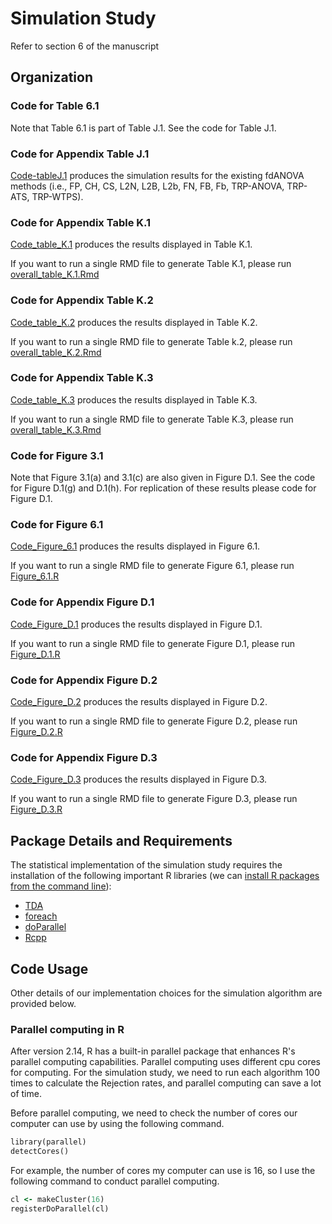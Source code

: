# Simulation Study
Refer to section 6 of the manuscript
## Organization

### Code for Table 6.1
Note that Table 6.1 is part of Table J.1. See the code for Table J.1.
### Code for Appendix Table J.1
[Code-tableJ.1](https://github.com/JinyuWang123/TDA/blob/main/Simulation%20Study/Table%20J.1/Existing%20fdANOVA%20methods.Rmd) produces the simulation results for the existing fdANOVA methods (i.e., FP, CH, CS, L2N, L2B, L2b, FN, FB, Fb, TRP-ANOVA, TRP-ATS, TRP-WTPS).
### Code for Appendix Table K.1
[Code_table_K.1](https://github.com/JinyuWang123/TDA/tree/main/Simulation%20Study/Code_table_K.1) produces the results displayed in Table K.1.

If you want to run a single RMD file to generate Table K.1, please run [overall_table_K.1.Rmd
](https://github.com/JinyuWang123/TDA/blob/main/Simulation%20Study/Code_table_K.1/overall_table_K.1.Rmd)
### Code for Appendix Table K.2
[Code_table_K.2](https://github.com/JinyuWang123/TDA/tree/main/Simulation%20Study/Code_table_K.2) produces the results displayed in Table K.2.

If you want to run a single RMD file to generate Table k.2, please run [overall_table_K.2.Rmd
](https://github.com/JinyuWang123/TDA/blob/main/Simulation%20Study/Code_table_K.2/overall_table_K.2.Rmd)
### Code for Appendix Table K.3
[Code_table_K.3](https://github.com/JinyuWang123/TDA/tree/main/Simulation%20Study/Code_table_K.3) produces the results displayed in Table K.3.

If you want to run a single RMD file to generate Table K.3, please run [overall_table_K.3.Rmd
](https://github.com/JinyuWang123/TDA/blob/main/Simulation%20Study/Code_table_K.3/overall_table_K.3.Rmd)
### Code for Figure 3.1
Note that Figure 3.1(a) and 3.1(c) are also given in Figure D.1. See the code for Figure D.1(g) and D.1(h). For replication of these results please code for Figure D.1.
### Code for Figure 6.1
[Code_Figure_6.1](https://github.com/JinyuWang123/TDA/tree/main/Simulation%20Study/Code_Figure_6.1) produces the results displayed in Figure 6.1.

If you want to run a single RMD file to generate Figure 6.1, please run [Figure_6.1.R](https://github.com/JinyuWang123/TDA/blob/main/Simulation%20Study/Code_Figure_6.1/Figure%206.1.R)
### Code for Appendix Figure D.1
[Code_Figure_D.1](https://github.com/JinyuWang123/TDA/tree/main/Simulation%20Study/Code_Figure_D.1) produces the results displayed in Figure D.1.

If you want to run a single RMD file to generate Figure D.1, please run [Figure_D.1.R
](https://github.com/JinyuWang123/TDA/blob/main/Simulation%20Study/Code_Figure_D.1/Figure_D.1.R)
### Code for Appendix Figure D.2
[Code_Figure_D.2](https://github.com/JinyuWang123/TDA/tree/main/Simulation%20Study/Code_Figure_D.2) produces the results displayed in Figure D.2.

If you want to run a single RMD file to generate Figure D.2, please run [Figure_D.2.R
](https://github.com/JinyuWang123/TDA/blob/main/Simulation%20Study/Code_Figure_D.2/Figure_D.2.R)
### Code for Appendix Figure D.3
[Code_Figure_D.3](https://github.com/JinyuWang123/TDA/tree/main/Simulation%20Study/Code_Figure_D.3) produces the results displayed in Figure D.3.

If you want to run a single RMD file to generate Figure D.3, please run [Figure_D.3.R
](https://github.com/JinyuWang123/TDA/blob/main/Simulation%20Study/Code_Figure_D.3/Figure_D.3.R)
## Package Details and Requirements
The statistical implementation of the simulation study requires the installation of the following important R libraries (we can [install R packages from the command line](https://cran.r-project.org/doc/manuals/r-release/R-admin.html#Installing-packages)):
* [TDA](https://cran.r-project.org/web/packages/TDA/index.html)
* [foreach](https://cran.r-project.org/web/packages/foreach/index.html)
* [doParallel](https://cran.r-project.org/web/packages/doParallel/index.html)
* [Rcpp](https://cran.r-project.org/web/packages/Rcpp/index.html)
## Code Usage
Other details of our implementation choices for the simulation algorithm are provided below.
### Parallel computing in R
After version 2.14, R has a built-in parallel package that enhances R's parallel computing capabilities. Parallel computing uses different cpu cores for computing. For the simulation study, we need to run each algorithm 100 times to calculate the Rejection rates, and parallel computing can save a lot of time.

Before parallel computing, we need to check the number of cores our computer can use by using the following command.
```ruby
library(parallel) 
detectCores()
```
For example, the number of cores my computer can use is 16, so I use the following command to conduct parallel computing.
```ruby
cl <- makeCluster(16)
registerDoParallel(cl)
```

